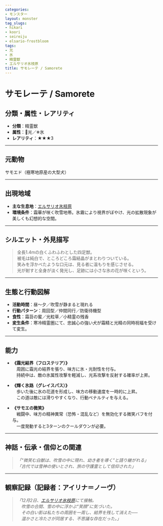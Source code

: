 ```yaml
---
categories:
- モンスター
layout: monster
tag_slugs:
- hikari
- koori
- seireiju
- elsario-frostbloom
tags:
- 光
- 氷
- 精霊獣
- エルサリオ氷枝原
title: サモレーテ / Samorete
---
```


# サモレーテ / Samorete

## 分類・属性・レアリティ

* **分類**：精霊獣  
* **属性**：🌟光／❄氷  
* **レアリティ**：★★★3

---

## 元動物

サモエド（極寒地原産の大型犬）

---

## 出現地域

* **主な生息地**：[エルサリオ氷枝原](../place/elsario_frostbloom.md)  
* **環境条件**：霜華が咲く吹雪地帯。氷霧により視界がぼやけ、光の拡散現象が美しくも幻想的な空間。

---

## シルエット・外見描写

> 全長1.4mの白くふわふわとした四足獣。  
> 被毛は純白で、ところどころ霜結晶がまとわりついている。  
> 笑みを浮かべたような口元は、見る者に温もりを感じさせる。  
> 光が射すと全身が淡く発光し、足跡には小さな氷の花が咲くという。

---

## 生態と行動図解

* **活動時間**：昼～夕／吹雪が静まると現れる  
* **行動パターン**：周回型／仲間同行／防衛待機型  
* **食性**：霜苔の蜜／光粒草／小精霊の残香  
* **変生条件**：寒冷精霊圏にて、忠誠心の強い犬が霜精と光精の同時祝福を受けて変生。

---

## 能力

* **《霜光結界（フロステリア）》**  
　周囲に霜光の結界を張り、味方に氷・光耐性を付与。  
　持続中は、敵の氷属性攻撃を軽減し、光系攻撃を反射する確率が上昇。

* **《輝く氷路（グレイスパス）》**  
　歩いた後に氷の花道を形成し、味方の移動速度を一時的に上昇。  
　この道は敵には滑りやすくなり、行動ペナルティを与える。

* **《サモエの微笑》**  
　戦闘中、味方の精神異常（恐怖・混乱など）を無効化する微笑バフを付与。  
　一度発動すると3ターンのクールダウンが必要。

---

## 神話・伝承・信仰との関連

> *「“微笑む白獣は、吹雪の中に現れ、幼き者を導く”と語り継がれる」*  
> *「古代では雪神の使いとされ、旅の守護霊として信仰された」*

---

## 観察記録（記録者：アイリナ＝ノーヴ）

> *「12月2日、[エルサリオ氷枝原](../place/elsario_frostbloom.md)にて接触。  
　吹雪の合間、雪の中に浮かぶ“笑顔”に気づいた。  
　その白い影は私たちの周囲を一周し、結界を残して消えた──  
　温かさと冷たさが同居する、不思議な存在だった。」*